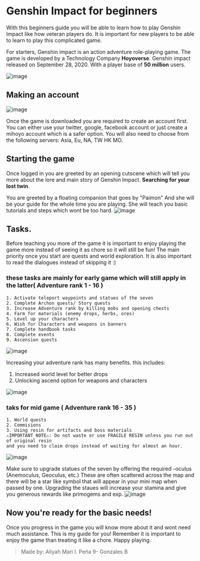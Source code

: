 # Genshin Impact for beginners

With this beginners guide you will be able to learn how to play Genshin Impact like how veteran players do. It is important for new players to be able to learn to play this complicated game.

For starters,
Genshin impact is an action adventure role-playing game. The game is developed by a Technology Company **Hoyoverse**.
Genshin impact released on September 28, 2020. With a player base of **50 million** users.

  ![image](https://user-images.githubusercontent.com/99848549/158375721-dc6a601a-2f01-4700-b432-8df5ef454381.png)
  
  ## Making an account
  ![image](https://user-images.githubusercontent.com/99848549/158377541-b01d5789-5da5-4041-aea3-eafb29736333.png)

Once the game is downloaded you are required to create an account first. You can either use your twitter, google, facebook account or just create a mihoyo account which is
a safer option. You will also need to choose from the following servers: Asia, Eu, NA, TW HK MO.

  ## Starting the game
  
  Once logged in you are greeted by an opening cutscene which will tell you more about the lore and main story of Genshin Impact. 
  **Searching for your lost twin**.
  
  You are greeted by a floating companion that goes by "Paimon" And she will be your guide for the whole time you are playing. She will teach you basic tutorials and steps
  which wont be too hard.
  ![image](https://user-images.githubusercontent.com/99848549/158378438-47496c90-b942-4783-be6e-20c5984f9409.png)

## Tasks.
Before teaching you more of the game it is important to enjoy playing the game more instead of seeing it as chore  so it will still be fun!
The main priority once you start are quests and world exploration. It is also important to read the dialogues instead of skipping it :)

### these tasks are mainly for early game which will still apply in the latter( Adventure rank 1 - 16 )
```
1. Activate teleport waypoints and statues of the seven
2. Complete Archon quests/ Story quests
3. Increase Adventure rank by killing mobs and opening chests
4. Farm for materials (enemy drops, herbs, ores)
5. Level up your characters
6. Wish for Characters and weapons in banners
7. Complete handbook tasks
8. Complete events
9. Ascension quests

```
![image](https://user-images.githubusercontent.com/99848549/158383837-534ba982-0cbd-4d7f-b414-0a91507cb5ce.png)

Increasing your adventure rank has many benefits.
this includes:
1. Increased world level for better drops
2. Unlocking ascend option for weapons and characters



![image](https://user-images.githubusercontent.com/99848549/158384225-bc2a8e51-d407-4700-9bc6-a1fb43c0bd24.png)

### taks for mid game ( Adventure rank 16 - 35 )
```
1. World quests
2. Commisions
3. Using resin for artifacts and boss materials
⚠IMPORTANT NOTE⚠: Do not waste or use FRAGILE RESIN unless you run out of original resin 
and you need to claim drops instead of waiting for almost an hour.
```
![image](https://user-images.githubusercontent.com/99848549/158383693-705a7493-f733-46a6-86f7-091148635ad4.png)

Make sure to upgrade statues of the seven by offering the required -oculus (Anemoculus, Geoculus, etc.)
These are often scattered across the map and there will be a star like symbol that will appear in your mini map
when passed by one.
Upgrading the staues will increase your stamina and give you generous rewards like primogems and exp.
![image](https://user-images.githubusercontent.com/99848549/158384306-a3197dd3-b31d-4c0e-a440-a98d5d2174a9.png)


## Now you're ready for the basic needs!
Once you progress in the game you will know more about it and wont need much assistance.
This is my guide for you! Remember it is important to enjoy the game than treating it like a chore. Happy playing.
 
 > Made by: Aliyah Mari I. Peña 9- Gonzales B
 
 
 
